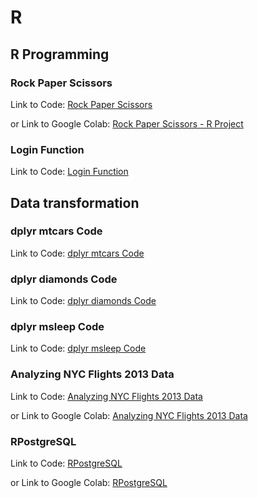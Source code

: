# R

## R Programming

### Rock Paper Scissors

Link to Code: [Rock Paper Scissors](rock_paper_scissors.r)

or Link to Google Colab: [Rock Paper Scissors - R Project](https://colab.research.google.com/drive/1JlQhGCbcCSe1185fQ2cJuLLgtCswc7X8?usp=sharing)

### Login Function

Link to Code: [Login Function](login_function.r)

## Data transformation

### dplyr mtcars Code

Link to Code: [dplyr mtcars Code](dplyr_mtcars.r)

### dplyr diamonds Code

Link to Code: [dplyr diamonds Code](dplyr_diamonds.r)

### dplyr msleep Code

Link to Code: [dplyr msleep Code](dplyr_msleep.r)

### Analyzing NYC Flights 2013 Data

Link to Code: [Analyzing NYC Flights 2013 Data](analyzing_nycflights13.ipynb)

or Link to Google Colab: [Analyzing NYC Flights 2013 Data](https://colab.research.google.com/drive/1Z9tXSKwGnKuTS1MBsprs8dBDhl1X8mwi?usp=sharing)

### RPostgreSQL

Link to Code: [RPostgreSQL](RPostgreSQL.ipynb)

or Link to Google Colab: [RPostgreSQL](https://colab.research.google.com/drive/1sZVPxWLMkzAXV880QlmAVjVowGwlsKBx?usp=sharing)
